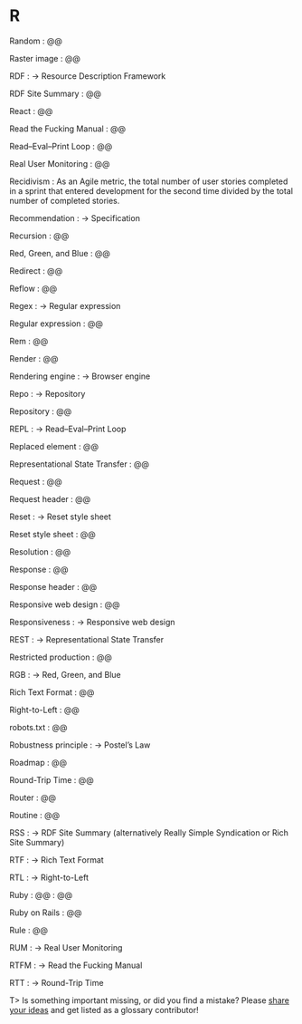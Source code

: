 # R

Random
: @@

Raster image
: @@

RDF
: → Resource Description Framework

RDF Site Summary
: @@

React
: @@

Read the Fucking Manual
: @@

Read–Eval–Print Loop
: @@

Real User Monitoring
: @@

Recidivism
: As an Agile metric, the total number of user stories completed in a sprint that entered development for the second time divided by the total number of completed stories.

Recommendation
: → Specification

Recursion
: @@

Red, Green, and Blue
: @@

Redirect
: @@

Reflow
: @@

Regex
: → Regular expression

Regular expression
: @@

Rem
: @@

Render
: @@

Rendering engine
: → Browser engine

Repo
: → Repository

Repository
: @@

REPL
: → Read–Eval–Print Loop

Replaced element
: @@

Representational State Transfer
: @@

Request
: @@

Request header
: @@

Reset
: → Reset style sheet

Reset style sheet
: @@

Resolution
: @@

Response
: @@

Response header
: @@

Responsive web design
: @@

Responsiveness
: → Responsive web design

REST
: → Representational State Transfer

Restricted production
: @@

RGB
: → Red, Green, and Blue

Rich Text Format
: @@

Right-to-Left
: @@

robots.txt
: @@

Robustness principle
: → Postel’s Law

Roadmap
: @@

Round-Trip Time
: @@

Router
: @@

Routine
: @@

RSS
: → RDF Site Summary (alternatively Really Simple Syndication or Rich Site Summary)

RTF
: → Rich Text Format

RTL
: → Right-to-Left

Ruby
: @@
: @@

Ruby on Rails
: @@

Rule
: @@

RUM
: → Real User Monitoring

RTFM
: → Read the Fucking Manual

RTT
: → Round-Trip Time

T> Is something important missing, or did you find a mistake? Please [share your ideas](https://github.com/j9t/web-development-glossary/blob/master/manuscript/r.md) and get listed as a glossary contributor!